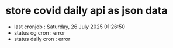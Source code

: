 # store covid daily api as json data

- last cronjob : Saturday, 26 July 2025 01:26:50
- status og cron : error
- status daily cron : error
      
      
